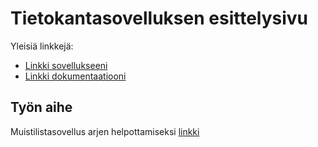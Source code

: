 # Tietokantasovelluksen esittelysivu

Yleisiä linkkejä:

* [Linkki sovellukseeni](https://www.karikko.users.cs.helsinki.fi/Muistilista)
* [Linkki dokumentaatiooni](https://www.github.com/mkarikko/Tsoha-Bootstrap/doc/dokumentaatio.pdf)

## Työn aihe

Muistilistasovellus arjen helpottamiseksi [linkki](http://advancedkittenry.github.io/suunnittelu_ja_tyoymparisto/aiheet/Muistilista.html) 

